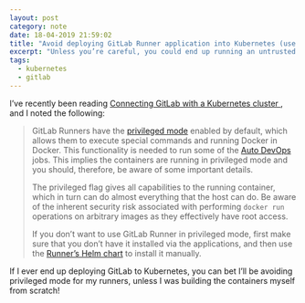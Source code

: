 ```yaml
---
layout: post
category: note
date: 18-04-2019 21:59:02
title: "Avoid deploying GitLab Runner application into Kubernetes (use helm instead)"
excerpt: "Unless you’re careful, you could end up running an untrusted docker image in privileged mode on your cluster."
tags:  
  - kubernetes
  - gitlab
---
```

I’ve recently been reading [Connecting GitLab with a Kubernetes cluster ](https://docs.gitlab.com/ee/user/project/clusters/#security-implications), and I noted the following:

> GitLab Runners have the [privileged mode](https://docs.gitlab.com/runner/executors/docker.html#the-privileged-mode) enabled by default, which allows them to execute special commands and running Docker in Docker. This functionality is needed to run some of the [Auto DevOps](../../../topics/autodevops/index.html) jobs. This implies the containers are running in privileged mode and you should, therefore, be aware of some important details.
> 
> The privileged flag gives all capabilities to the running container, which in turn can do almost everything that the host can do. Be aware of the inherent security risk associated with performing `docker run` operations on arbitrary images as they effectively have root access.
> 
> If you don’t want to use GitLab Runner in privileged mode, first make sure that you don’t have it installed via the applications, and then use the [Runner’s Helm chart](../../../install/kubernetes/gitlab_runner_chart.html) to install it manually.

If I ever end up deploying GitLab to Kubernetes, you can bet I’ll be avoiding privileged mode for my runners, unless I was building the containers myself from scratch!
